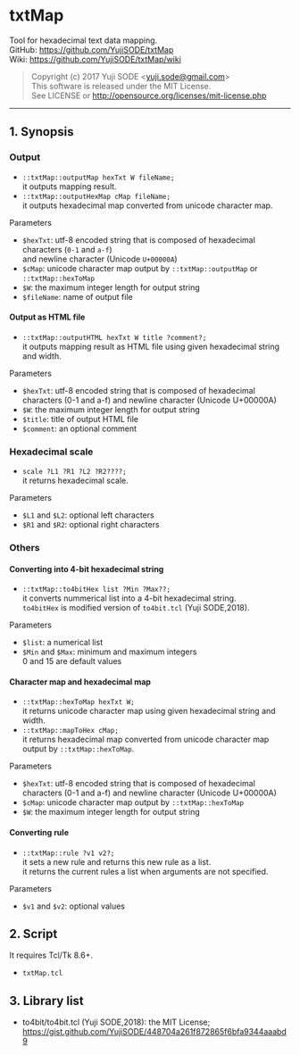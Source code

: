 # txtMap
Tool for hexadecimal text data mapping.  
GitHub: https://github.com/YujiSODE/txtMap  
Wiki: https://github.com/YujiSODE/txtMap/wiki
>Copyright (c) 2017 Yuji SODE \<yuji.sode@gmail.com\>  
>This software is released under the MIT License.  
>See LICENSE or http://opensource.org/licenses/mit-license.php
______
## 1. Synopsis
### Output
- `::txtMap::outputMap hexTxt W fileName;`  
  it outputs mapping result.
- `::txtMap::outputHexMap cMap fileName;`  
  it outputs hexadecimal map converted from unicode character map.

Parameters  
- `$hexTxt`: utf-8 encoded string that is composed of hexadecimal characters (`0-1` and `a-f`)  
  and newline character (Unicode `U+00000A`)
- `$cMap`: unicode character map output by `::txtMap::outputMap` or `::txtMap::hexToMap`
- `$W`: the maximum integer length for output string
- `$fileName`: name of output file

#### Output as HTML file
- `::txtMap::outputHTML hexTxt W title ?comment?;`  
  it outputs mapping result as HTML file using given hexadecimal string and width.

Parameters  
- `$hexTxt`: utf-8 encoded string that is composed of hexadecimal characters (0-1 and a-f) and newline character (Unicode U+00000A)
- `$W`: the maximum integer length for output string
- `$title`: title of output HTML file
- `$comment`: an optional comment

### Hexadecimal scale
- `scale ?L1 ?R1 ?L2 ?R2????;`  
  it returns hexadecimal scale.

Parameters  
- `$L1` and `$L2`: optional left characters
- `$R1` and `$R2`: optional right characters

### Others
#### Converting into 4-bit hexadecimal string
- `::txtMap::to4bitHex list ?Min ?Max??;`  
  it converts nummerical list into a 4-bit hexadecimal string.  
  `to4bitHex` is modified version of `to4bit.tcl` (Yuji SODE,2018).

Parameters  
- `$list`: a numerical list
- `$Min` and `$Max`: minimum and maximum integers  
  0 and 15 are default values

#### Character map and hexadecimal map
- `::txtMap::hexToMap hexTxt W;`  
  it returns unicode character map using given hexadecimal string and width.
- `::txtMap::mapToHex cMap;`  
  it returns hexadecimal map converted from unicode character map output by `::txtMap::hexToMap`.

Parameters  
- `$hexTxt`: utf-8 encoded string that is composed of hexadecimal characters (0-1 and a-f) and newline character (Unicode U+00000A)
- `$cMap`: unicode character map output by `::txtMap::hexToMap`
- `$W`: the maximum integer length for output string

#### Converting rule
- `::txtMap::rule ?v1 v2?;`  
  it sets a new rule and returns this new rule as a list.  
  it returns the current rules a list when arguments are not specified.

Parameters  
- `$v1` and `$v2`: optional values

## 2. Script
It requires Tcl/Tk 8.6+.
- `txtMap.tcl`

## 3. Library list
- to4bit/to4bit.tcl (Yuji SODE,2018): the MIT License; https://gist.github.com/YujiSODE/448704a261f872865f6bfa9344aaabd9

